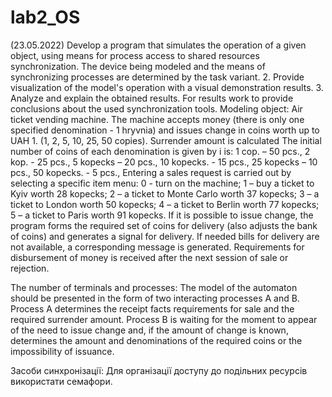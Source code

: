# lab2_OS
(23.05.2022)
Develop a program that simulates the operation of a given object, using means for process access to shared resources synchronization. The device being modeled and the means of synchronizing processes are determined by the task variant. 2. Provide visualization of the model's operation with a visual demonstration results. 3. Analyze and explain the obtained results. For results work to provide conclusions about the used synchronization tools.
Modeling object: Air ticket vending machine.
The machine accepts money (there is only one specified denomination - 1 hryvnia) 
and issues change in coins worth up to UAH 1. (1, 2, 5, 10, 25, 50 copies). Surrender amount 
is calculated The initial number of coins of each denomination is given by i is: 
1 cop. – 50 pcs., 2 kop. - 25 pcs., 
5 kopecks – 20 pcs., 10 kopecks. - 15 pcs., 
25 kopecks – 10 pcs., 50 kopecks. - 5 pcs., 
Entering a sales request is carried out by selecting a specific item menu: 
0 - turn on the machine; 1 – buy a ticket to Kyiv worth 28 kopecks;
2 – a ticket to Monte Carlo worth 37 kopecks; 3 – a ticket to London worth 50 kopecks;
4 – a ticket to Berlin worth 77 kopecks; 5 – a ticket to Paris worth 91 kopecks.
If it is possible to issue change, the program forms the required set of coins for 
delivery (also adjusts the bank of coins) and generates a signal for delivery. If needed 
bills for delivery are not available, a corresponding message is generated. Requirements for 
disbursement of money is received after the next session of sale or rejection.

The number of terminals and processes: The model of the automaton should be presented in the form 
of two interacting processes A and B. Process A determines the receipt facts 
requirements for sale and the required surrender amount. Process B is waiting for the moment to appear
of the need to issue change and, if the amount of change is known, determines the amount and 
denominations of the required coins or the impossibility of issuance.

Засоби синхронізації: Для організації доступу до подільних ресурсів використати семафори.
